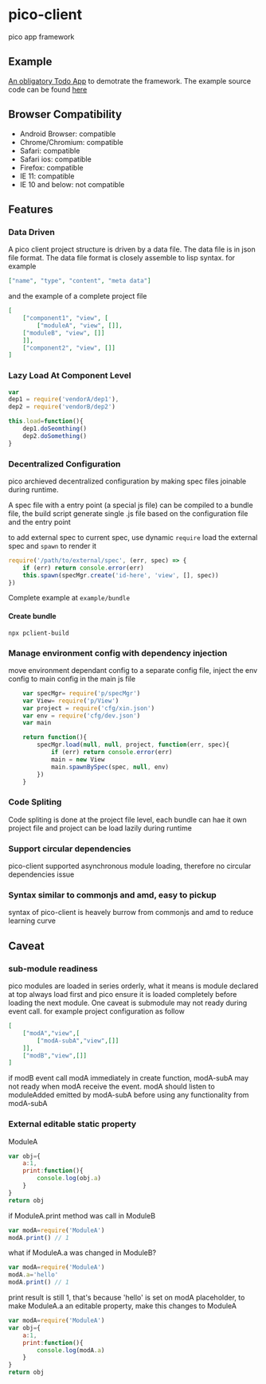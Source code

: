 # pico-client
pico app framework

## Example
[An obligatory Todo App](https://cdn.rawgit.com/ldarren/pico-example-todo/master/bin/todo/index.html) to demotrate the framework. The example source code can be found [here](https://github.com/ldarren/pico-example-todo)

## Browser Compatibility
 * Android Browser: compatible
 * Chrome/Chromium: compatible
 * Safari: compatible
 * Safari ios: compatible
 * Firefox: compatible
 * IE 11: compatible
 * IE 10 and below: not compatible

## Features
### Data Driven
A pico client project structure is driven by a data file. The data file is in json file format. The data file format is closely assemble to lisp syntax. for example

```json
["name", "type", "content", "meta data"]
```

and the example of a complete project file
```json
[
    ["component1", "view", [
    	["moduleA", "view", []],
	["moduleB", "view", []]
    ]],
    ["component2", "view", []]
]
```

### Lazy Load At Component Level
```javascript
var
dep1 = require('vendorA/dep1'),
dep2 = require('vendorB/dep2')

this.load=function(){
    dep1.doSeomthing()
    dep2.doSomething()
}
```

### Decentralized Configuration
pico archieved decentralized configuration by making spec files joinable during runtime.

A spec file with a entry point (a special js file) can be compiled to a bundle file, the build script generate single .js file based on the configuration file and the entry point

to add external spec to current spec, use dynamic `require` load the external spec and `spawn` to render it

```javascript
require('/path/to/external/spec', (err, spec) => {
	if (err) return console.error(err)
	this.spawn(specMgr.create('id-here', 'view', [], spec))
})
```

Complete example at `example/bundle`

#### Create bundle
```
npx pclient-build
```

### Manage environment config with dependency injection
move environment dependant config to a separate config file, inject the env config to main config in the main js file
```javascript
    var specMgr= require('p/specMgr')
    var View= require('p/View')
    var project = require('cfg/xin.json')
    var env = require('cfg/dev.json')
    var main

    return function(){
        specMgr.load(null, null, project, function(err, spec){
            if (err) return console.error(err)
            main = new View
            main.spawnBySpec(spec, null, env)
        })
    }
```

### Code Spliting
Code spliting is done at the project file level, each bundle can hae it own project file and project can be load lazily during runtime

### Support circular dependencies
pico-client supported asynchronous module loading, therefore no circular dependencies issue

### Syntax similar to commonjs and amd, easy to pickup
syntax of pico-client is heavely burrow from commonjs and amd to reduce learning curve

## Caveat
### sub-module readiness
pico modules are loaded in series orderly, what it means is module declared at top always load first and pico ensure it is loaded completely before loading the next module.
One caveat is submodule may not ready during event call. for example project configuration as follow
```json
[
	["modA","view",[
		["modA-subA","view",[]]
	]],
	["modB","view",[]]
]
```
if modB event call modA immediately in create function, modA-subA may not ready when modA receive the event. modA should listen to moduleAdded emitted by modA-subA before using any functionality from modA-subA

### External editable static property
ModuleA
```javascript
var obj={
	a:1,
	print:function(){
		console.log(obj.a)
	}
}
return obj
```
if ModuleA.print method was call in ModuleB
```javascript
var modA=require('ModuleA')
modA.print() // 1
```
what if ModuleA.a was changed in ModuleB?
```javascript
var modA=require('ModuleA')
modA.a='hello'
modA.print() // 1
```
print result is still 1, that's because 'hello' is set on modA placeholder, to make ModuleA.a an editable property, make this changes to ModuleA
```javascript
var modA=require('ModuleA')
var obj={
	a:1,
	print:function(){
		console.log(modA.a)
	}
}
return obj
```
